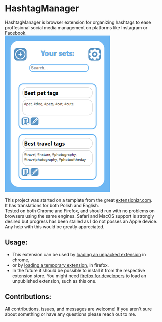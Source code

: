 # HashtagManager
HashtagManager is browser extension for organizing hashtags to ease proffesional social media management on platforms like Instagram or Facebook.  
![Main Screen](HM_screenshot_main_screen.png "Main Screen of the HashtagManager")

This project was started on a template from the great [extensionizr.com](https://extensionizr.com).  
It has translations for both Polish and English.  
Tested on both Chrome and Firefox, and should run with no problems on browsers using the same engines.
Safari and MacOS support is strongly desired but progress has been stalled as I do not posses an Apple device. Any help with this would be greatly appreciated.

## Usage:
* This extension can be used by [loading an unpacked extension](https://developer.chrome.com/docs/extensions/mv3/getstarted/development-basics/#load-unpacked) in chrome,
* or by [loading a temporary extension](https://developer.mozilla.org/en-US/docs/Mozilla/Add-ons/WebExtensions/Your_first_WebExtension#trying_it_out), in firefox.
* In the future it should be possible to install it from the respective extension store.
You might need [firefox for developers](https://www.mozilla.org/en-US/firefox/developer/) to load an unpublished extension, such as this one. 

## Contributions:
All contributions, issues, and messages are welcome! If you aren't sure about something or have any questions please reach out to me.
